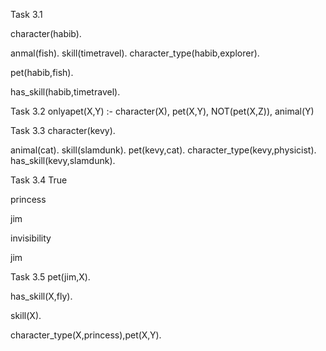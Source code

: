 Task 3.1


character(habib).

anmal(fish).
skill(timetravel).
character_type(habib,explorer).

pet(habib,fish).

has_skill(habib,timetravel).




Task 3.2
onlyapet(X,Y) :- character(X), pet(X,Y), NOT(pet(X,Z)), animal(Y)




Task 3.3
character(kevy).

animal(cat).
skill(slamdunk).
pet(kevy,cat).
character_type(kevy,physicist).
has_skill(kevy,slamdunk).

Task 3.4
True

princess

jim

invisibility

jim

Task 3.5
pet(jim,X).

has_skill(X,fly).

skill(X).

character_type(X,princess),pet(X,Y).